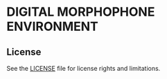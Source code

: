# DIGITAL MORPHOPHONE ENVIRONMENT

## License
See the [LICENSE](LICENSE.md) file for license rights and limitations.
